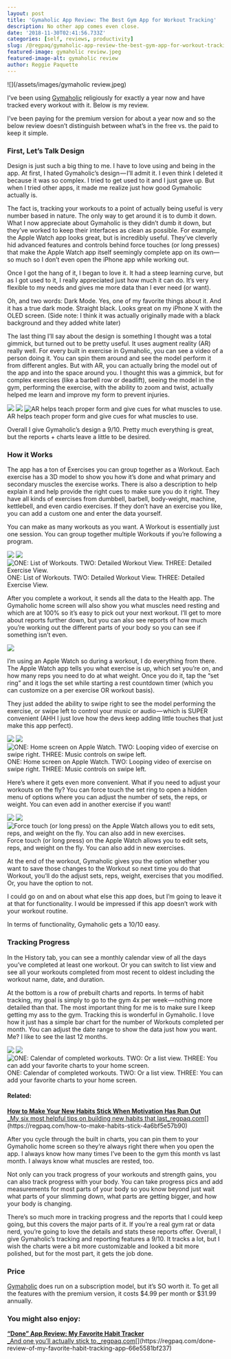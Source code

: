 ```yaml
---
layout: post
title: 'Gymaholic App Review: The Best Gym App for Workout Tracking'
description: No other app comes even close.
date: '2018-11-30T02:41:56.733Z'
categories: [self, reviews, productivity]
slug: /@regpaq/gymaholic-app-review-the-best-gym-app-for-workout-tracking-6b6b1c8157c7
featured-image: gymaholic review.jpeg
featured-image-alt: gymaholic review
author: Reggie Paquette
---
```


![](/assets/images/gymaholic review.jpeg)

I’ve been using [Gymaholic](https://itunes.apple.com/us/app/gymaholic-workout-tracker/id648518560?mt=8) religiously for exactly a year now and have tracked every workout with it. Below is my review.

I’ve been paying for the premium version for about a year now and so the below review doesn’t distinguish between what’s in the free vs. the paid to keep it simple.

### First, Let’s Talk Design

Design is just such a big thing to me. I have to love using and being in the app. At first, I hated Gymaholic’s design — I’ll admit it. I even think I deleted it because it was so complex. I tried to get used to it and I just gave up. But when I tried other apps, it made me realize just how good Gymaholic actually is.

The fact is, tracking your workouts to a point of actually being useful is very number based in nature. The only way to get around it is to dumb it down. What I now appreciate about Gymaholic is they didn’t dumb it down, but they’ve worked to keep their interfaces as clean as possible. For example, the Apple Watch app looks great, but is incredibly useful. They’ve cleverly hid advanced features and controls behind force touches (or long presses) that make the Apple Watch app itself seemingly complete app on its own— so much so I don’t even open the iPhone app while working out.

Once I got the hang of it, I began to love it. It had a steep learning curve, but as I got used to it, I really appreciated just how much it can do. It’s very flexible to my needs and gives me more data than I ever need (or want).

Oh, and two words: Dark Mode. Yes, one of my favorite things about it. And it has a true dark mode. Straight black. Looks great on my iPhone X with the OLED screen. (Side note: I think it was actually originally made with a black background and they added white later)

The last thing I’ll say about the design is something I thought was a total gimmick, but turned out to be pretty useful. It uses augment reality (AR) really well. For every built in exercise in Gymaholic, you can see a video of a person doing it. You can spin them around and see the model perform it from different angles. But with AR, you can actually bring the model out of the app and into the space around you. I thought this was a gimmick, but for complex exercises (like a barbell row or deadlift), seeing the model in the gym, performing the exercise, with the ability to zoom and twist, actually helped me learn and improve my form to prevent injuries.

![](https://cdn-images-1.medium.com/max/400/1*4noONqZUAzBupHokAu0yEQ.jpeg)
![](https://cdn-images-1.medium.com/max/400/1*8Jz9t_esb4FoQ2SflCt4ZQ.jpeg)
![AR helps teach proper form and give cues for what muscles to use.](https://cdn-images-1.medium.com/max/400/1*6nHcSyaU2owvQAiRUpIKtg.jpeg)
AR helps teach proper form and give cues for what muscles to use.

Overall I give Gymaholic’s design a 9/10. Pretty much everything is great, but the reports + charts leave a little to be desired.

### How it Works

The app has a ton of Exercises you can group together as a Workout. Each exercise has a 3D model to show you how it’s done and what primary and secondary muscles the exercise works. There is also a description to help explain it and help provide the right cues to make sure you do it right. They have all kinds of exercises from dumbbell, barbell, body-weight, machine, kettlebell, and even cardio exercises. If they don’t have an exercise you like, you can add a custom one and enter the data yourself.

You can make as many workouts as you want. A Workout is essentially just one session. You can group together multiple Workouts if you’re following a program.

![](https://cdn-images-1.medium.com/max/400/1*W16-B4E8kRnL47dQ2XKUGQ.png)
![](https://cdn-images-1.medium.com/max/400/1*JO2nZduteSoD2uLvd6sLzg.png)
![ONE: List of Workouts. TWO: Detailed Workout View. THREE: Detailed Exercise View.](https://cdn-images-1.medium.com/max/400/1*kjaeRlGEea4iRGyvKHmx3w.png)
ONE: List of Workouts. TWO: Detailed Workout View. THREE: Detailed Exercise View.

After you complete a workout, it sends all the data to the Health app. The Gymaholic home screen will also show you what muscles need resting and which are at 100% so it’s easy to pick out your next workout. I’ll get to more about reports further down, but you can also see reports of how much you’re working out the different parts of your body so you can see if something isn’t even.

![](https://cdn-images-1.medium.com/max/600/1*m9q4tzX2GW3UCpMAGUvZRg.jpeg)

I’m using an Apple Watch so during a workout, I do everything from there. The Apple Watch app tells you what exercise is up, which set you’re on, and how many reps you need to do at what weight. Once you do it, tap the “set ring” and it logs the set while starting a rest countdown timer (which you can customize on a per exercise OR workout basis).

They just added the ability to swipe right to see the model performing the exercise, or swipe left to control your music or audio — which is SUPER convenient (AHH I just love how the devs keep adding little touches that just make this app perfect).

![](https://cdn-images-1.medium.com/max/400/1*d6yoXS3cK-TQRTemvugsKA.png)
![](https://cdn-images-1.medium.com/max/400/1*6iQSCzUDe6OyrLuIsdiadw.png)
![ONE: Home screen on Apple Watch. TWO: Looping video of exercise on swipe right. THREE: Music controls on swipe left.](https://cdn-images-1.medium.com/max/400/1*ACHPqs1i5pA6lwKJRZTxRA.png)
ONE: Home screen on Apple Watch. TWO: Looping video of exercise on swipe right. THREE: Music controls on swipe left.

Here’s where it gets even more convenient. What if you need to adjust your workouts on the fly? You can force touch the set ring to open a hidden menu of options where you can adjust the number of sets, the reps, or weight. You can even add in another exercise if you want!

![](https://cdn-images-1.medium.com/max/400/1*nJsinKmtraeLrW9rz_gRtQ.png)
![](https://cdn-images-1.medium.com/max/400/1*Dhc9Mb_oeHL5hsEIk5lO4Q.png)
![Force touch (or long press) on the Apple Watch allows you to edit sets, reps, and weight on the fly. You can also add in new exercises.](https://cdn-images-1.medium.com/max/400/1*R0JN7YGn-mprnY6A53a_3Q.png)
Force touch (or long press) on the Apple Watch allows you to edit sets, reps, and weight on the fly. You can also add in new exercises.

At the end of the workout, Gymaholic gives you the option whether you want to save those changes to the Workout so next time you do that Workout, you’ll do the adjust sets, reps, weight, exercises that you modified. Or, you have the option to not.

I could go on and on about what else this app does, but I’m going to leave it at that for functionality. I would be impressed if this app doesn’t work with your workout routine.

In terms of functionality, Gymaholic gets a 10/10 easy.

### Tracking Progress

In the History tab, you can see a monthly calendar view of all the days you’ve completed at least one workout. Or you can switch to list view and see all your workouts completed from most recent to oldest including the workout name, date, and duration.

At the bottom is a row of prebuilt charts and reports. In terms of habit tracking, my goal is simply to go to the gym 4x per week — nothing more detailed than that. The most important thing for me is to make sure I keep getting my ass to the gym. Tracking this is wonderful in Gymaholic. I love how it just has a simple bar chart for the number of Workouts completed per month. You can adjust the date range to show the data just how you want. Me? I like to see the last 12 months.

![](https://cdn-images-1.medium.com/max/400/1*OxXYgaL1asY-ID0kRTNEhw.png)
![](https://cdn-images-1.medium.com/max/400/1*Ullh1LrAJrc5kAiqxSs3kQ.png)
![ONE: Calendar of completed workouts. TWO: Or a list view. THREE: You can add your favorite charts to your home screen.](https://cdn-images-1.medium.com/max/400/1*xdFrODat8kJ4-4FX1iI05Q.png)
ONE: Calendar of completed workouts. TWO: Or a list view. THREE: You can add your favorite charts to your home screen.

#### Related:

[**How to Make Your New Habits Stick When Motivation Has Run Out**  
_My six most helpful tips on building new habits that last_regpaq.com](https://regpaq.com/how-to-make-habits-stick-4a6bf5e57b90 "https://regpaq.com/how-to-make-habits-stick-4a6bf5e57b90")[](https://regpaq.com/how-to-make-habits-stick-4a6bf5e57b90)

After you cycle through the built in charts, you can pin them to your Gymaholic home screen so they’re always right there when you open the app. I always know how many times I’ve been to the gym this month vs last month. I always know what muscles are rested, too.

Not only can you track progress of your workouts and strength gains, you can also track progress with your body. You can take progress pics and add measurements for most parts of your body so you know beyond just wait what parts of your slimming down, what parts are getting bigger, and how your body is changing.

There’s so much more in tracking progress and the reports that I could keep going, but this covers the major parts of it. If you’re a real gym rat or data nerd, you’re going to love the details and stats these reports offer. Overall, I give Gymaholic’s tracking and reporting features a 9/10. It tracks a lot, but I wish the charts were a bit more customizable and looked a bit more polished, but for the most part, it gets the job done.

### Price

[Gymaholic](https://itunes.apple.com/us/app/gymaholic-workout-tracker/id648518560?mt=8) does run on a subscription model, but it’s SO worth it. To get all the features with the premium version, it costs $4.99 per month or $31.99 annually.

### You might also enjoy:

[**“Done” App Review: My Favorite Habit Tracker**  
_And one you’ll actually stick to._regpaq.com](https://regpaq.com/done-review-of-my-favorite-habit-tracking-app-66e5581bf237 "https://regpaq.com/done-review-of-my-favorite-habit-tracking-app-66e5581bf237")[](https://regpaq.com/done-review-of-my-favorite-habit-tracking-app-66e5581bf237)